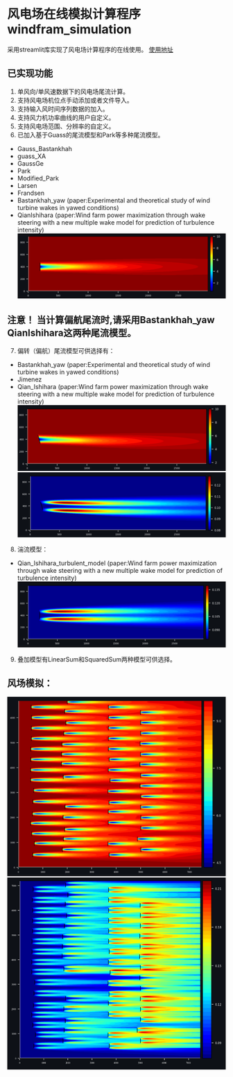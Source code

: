 # 风电场在线模拟计算程序 windfram_simulation
采用streamlit库实现了风电场计算程序的在线使用。
[使用地址](https://abestapple-windfram-simulation-app-snatpw.streamlit.app/)

## 已实现功能
1. 单风向/单风速数据下的风电场尾流计算。
2. 支持风电场机位点手动添加或者文件导入。
3. 支持输入风时间序列数据的加入。
4. 支持风力机功率曲线的用户自定义。
5. 支持风电场范围、分辨率的自定义。
6. 已加入基于Guass的尾流模型和Park等多种尾流模型。
  - Gauss_Bastankhah
  - guass_XA
  - GaussGe
  - Park
  - Modified_Park
  - Larsen
  - Frandsen
  - Bastankhah_yaw (paper:Experimental and theoretical study of wind turbine wakes in yawed conditions) 
  - QianIshihara (paper:Wind farm power maximization through wake steering with a new multiple wake model for prediction of turbulence intensity)
![结果](https://github.com/abestapple/windfram_simulation/blob/main/image/single_wake_velocity.png)
## 注意！ 当计算偏航尾流时,请采用Bastankhah_yaw QianIshihara这两种尾流模型。
7. 偏转（偏航）尾流模型可供选择有：
  - Bastankhah_yaw (paper:Experimental and theoretical study of wind turbine wakes in yawed conditions)
  - Jimenez
  - Qian_Ishihara (paper:Wind farm power maximization through wake steering with a new multiple wake model for prediction of turbulence intensity)
![速度场结果](https://github.com/abestapple/windfram_simulation/blob/main/image/yaw_single_wake_velocity.png)
![湍流场结果](https://github.com/abestapple/windfram_simulation/blob/main/image/yaw_single_wake_ti.png)
8. 湍流模型：
  - Qian_Ishihara_turbulent_model (paper:Wind farm power maximization through wake steering with a new multiple wake model for prediction of turbulence intensity)
![结果](https://github.com/abestapple/windfram_simulation/blob/main/image/single_wake_ti.png)
9. 叠加模型有LinearSum和SquaredSum两种模型可供选择。
## 风场模拟： 
![风场模拟结果](https://github.com/abestapple/windfram_simulation/blob/main/image/windfarm_vel.png)
![风场模拟结果](https://github.com/abestapple/windfram_simulation/blob/main/image/windfarm_ti.png)

